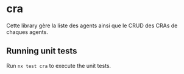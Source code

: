 # cra

Cette library gère la liste des agents ainsi que le CRUD des CRAs de chaques agents.

## Running unit tests

Run `nx test cra` to execute the unit tests.

